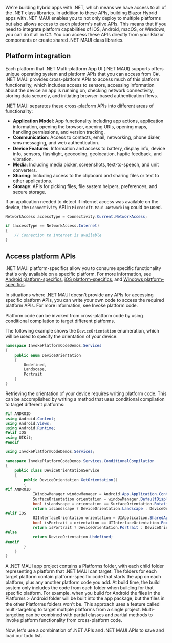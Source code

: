We're building hybrid apps with .NET, which means we have access to all of the .NET class libraries. In addition to these APIs, building Blazor Hybrid apps with .NET MAUI enables you to not only deploy to multiple platforms but also allows access to each platform's native APIs. This means that if you need to integrate platform capabilities of iOS, Android, macOS, or Windows, you can do it all in C#. You can access these APIs directly from your Blazor components or create shared .NET MAUI class libraries.

## Platform integration

Each platform that .NET Multi-platform App UI (.NET MAUI) supports offers unique operating system and platform APIs that you can access from C#. .NET MAUI provides cross-platform APIs to access much of this platform functionality, which includes access to sensors, accessing information about the device an app is running on, checking network connectivity, storing data securely, and initiating browser-based authentication flows.

.NET MAUI separates these cross-platform APIs into different areas of functionality:

- **Application Model**: App functionality including app actions, application information, opening the browser, opening URIs, opening maps, handling permissions, and version tracking.
- **Communication**: Access to contacts, email, networking, phone dialer, sms messaging, and web authentication.
- **Device Features**: Information and access to battery, display info, device info, sensors, flashlight, geocoding, geolocation, haptic feedback, and vibration.
- **Media**: Including media picker, screenshots, text-to-speech, and unit converters.
- **Sharing**: Including access to the clipboard and sharing files or text to other applications.
- **Storage**: APIs for picking files, file system helpers, preferences, and secure storage.

If an application needed to detect if internet access was available on the device, the `Connectivity` API in `Microsoft.Maui.Networking` could be used.

```csharp
NetworkAccess accessType = Connectivity.Current.NetworkAccess;

if (accessType == NetworkAccess.Internet)
{
    // Connection to internet is available
}
```


## Access platform APIs

.NET MAUI platform-specifics allow you to consume specific functionality that's only available on a specific platform. For more information, see [Android platform-specifics](/dotnet/maui/android/platform-specifics/), [iOS platform-specifics](/dotnet/maui/ios/platform-specifics/), and [Windows platform-specifics](/dotnet/maui/windows/platform-specifics/).

In situations where .NET MAUI doesn't provide any APIs for accessing specific platform APIs, you can write your own code to access the required platform APIs. For more information, see Invoke platform code.

Platform code can be invoked from cross-platform code by using conditional compilation to target different platforms.

The following example shows the `DeviceOrientation` enumeration, which will be used to specify the orientation of your device:

```csharp
namespace InvokePlatformCodeDemos.Services
{
    public enum DeviceOrientation
    {
        Undefined,
        Landscape,
        Portrait
    }
}
```

Retrieving the orientation of your device requires writing platform code. This can be accomplished by writing a method that uses conditional compilation to target different platforms:

```csharp
#if ANDROID
using Android.Content;
using Android.Views;
using Android.Runtime;
#elif IOS
using UIKit;
#endif

using InvokePlatformCodeDemos.Services;

namespace InvokePlatformCodeDemos.Services.ConditionalCompilation
{
    public class DeviceOrientationService
    {
        public DeviceOrientation GetOrientation()
        {
#if ANDROID
            IWindowManager windowManager = Android.App.Application.Context.GetSystemService(Context.WindowService).JavaCast<IWindowManager>();
            SurfaceOrientation orientation = windowManager.DefaultDisplay.Rotation;
            bool isLandscape = orientation == SurfaceOrientation.Rotation90 || orientation == SurfaceOrientation.Rotation270;
            return isLandscape ? DeviceOrientation.Landscape : DeviceOrientation.Portrait;
#elif IOS
            UIInterfaceOrientation orientation = UIApplication.SharedApplication.StatusBarOrientation;
            bool isPortrait = orientation == UIInterfaceOrientation.Portrait || orientation == UIInterfaceOrientation.PortraitUpsideDown;
            return isPortrait ? DeviceOrientation.Portrait : DeviceOrientation.Landscape;
#else
            return DeviceOrientation.Undefined;
#endif
        }
    }
}
```

A .NET MAUI app project contains a Platforms folder, with each child folder representing a platform that .NET MAUI can target. The folders for each target platform contain platform-specific code that starts the app on each platform, plus any another platform code you add. At build time, the build system only includes the code from each folder when building for that specific platform. For example, when you build for Android the files in the Platforms > Android folder will be built into the app package, but the files in the other Platforms folders won't be. This approach uses a feature called multi-targeting to target multiple platforms from a single project. Multi-targeting can be combined with partial classes and partial methods to invoke platform functionality from cross-platform code. 

Now, let's use a combination of .NET APIs and .NET MAUI APIs to save and load our todo list.
